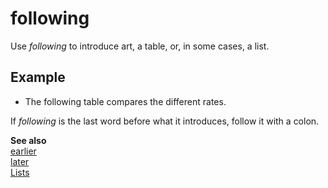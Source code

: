 # following

Use *following* to introduce art, a table, or, in some cases, a list.

## Example

- The following table compares the different rates.

If *following* is the last word before what it introduces, follow it with a colon.

**See also**  
[earlier](../e/earlier.md)  
[later](../l/later.md)  
[Lists](~/scannable-content/lists.md)
